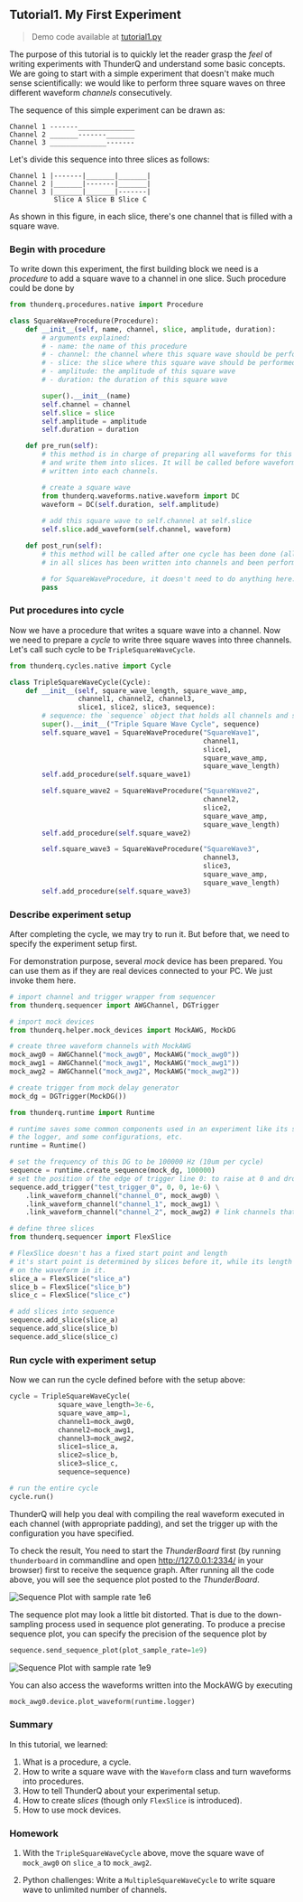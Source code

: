 ## Tutorial1. My First Experiment

> Demo code available at [tutorial1.py](tutorial1.py)

The purpose of this tutorial is to quickly let the reader grasp the _feel_ of
writing experiments with ThunderQ and understand some basic concepts.
We are going to start with a simple experiment that doesn't make much sense 
scientifically: we would like to perform three square waves on three different 
waveform _channels_ consecutively.

The sequence of this simple experiment can be drawn as:
```
Channel 1 -------______________
Channel 2 _______-------_______
Channel 3 ______________-------
```

Let's divide this sequence into three slices as follows:
```
Channel 1 |-------|_______|_______|
Channel 2 |_______|-------|_______|
Channel 3 |_______|_______|-------|
           Slice A Slice B Slice C
```

As shown in this figure, in each slice, there's one channel that is filled
with a square wave.

### Begin with procedure

To write down this experiment, the first building block we need is a _procedure_
to add a square wave to a channel in one slice. Such procedure could be done by

```python
from thunderq.procedures.native import Procedure

class SquareWaveProcedure(Procedure):
    def __init__(self, name, channel, slice, amplitude, duration):
        # arguments explained:
        # - name: the name of this procedure
        # - channel: the channel where this square wave should be performed
        # - slice: the slice where this square wave should be performed
        # - amplitude: the amplitude of this square wave
        # - duration: the duration of this square wave

        super().__init__(name)
        self.channel = channel
        self.slice = slice
        self.amplitude = amplitude
        self.duration = duration

    def pre_run(self):
        # this method is in charge of preparing all waveforms for this procedure,
        # and write them into slices. It will be called before waveforms are
        # written into each channels.

        # create a square wave
        from thunderq.waveforms.native.waveform import DC
        waveform = DC(self.duration, self.amplitude)
        
        # add this square wave to self.channel at self.slice
        self.slice.add_waveform(self.channel, waveform)

    def post_run(self):
        # this method will be called after one cycle has been done (all waveform
        # in all slices has been written into channels and been performed)

        # for SquareWaveProcedure, it doesn't need to do anything here.
        pass
```

### Put procedures into cycle

Now we have a procedure that writes a square wave into a channel. Now we need to 
prepare a _cycle_ to write three square waves into three channels. Let's call
such cycle to be `TripleSquareWaveCycle`.

```python
from thunderq.cycles.native import Cycle

class TripleSquareWaveCycle(Cycle):
    def __init__(self, square_wave_length, square_wave_amp,
                 channel1, channel2, channel3,
                 slice1, slice2, slice3, sequence):
        # sequence: the `sequence` object that holds all channels and slices
        super().__init__("Triple Square Wave Cycle", sequence)
        self.square_wave1 = SquareWaveProcedure("SquareWave1", 
                                                channel1,
                                                slice1,
                                                square_wave_amp, 
                                                square_wave_length)
        self.add_procedure(self.square_wave1)

        self.square_wave2 = SquareWaveProcedure("SquareWave2", 
                                                channel2,
                                                slice2,
                                                square_wave_amp, 
                                                square_wave_length)
        self.add_procedure(self.square_wave2)

        self.square_wave3 = SquareWaveProcedure("SquareWave3", 
                                                channel3,
                                                slice3,
                                                square_wave_amp, 
                                                square_wave_length)
        self.add_procedure(self.square_wave3)
```

### Describe experiment setup

After completing the cycle, we may try to run it. But before that, we need to
specify the experiment setup first.

For demonstration purpose, several _mock_ device has been prepared. You can use
them as if they are real devices connected to your PC. We just invoke them here.

```python
# import channel and trigger wrapper from sequencer
from thunderq.sequencer import AWGChannel, DGTrigger

# import mock devices
from thunderq.helper.mock_devices import MockAWG, MockDG

# create three waveform channels with MockAWG
mock_awg0 = AWGChannel("mock_awg0", MockAWG("mock_awg0"))
mock_awg1 = AWGChannel("mock_awg1", MockAWG("mock_awg1"))
mock_awg2 = AWGChannel("mock_awg2", MockAWG("mock_awg2"))

# create trigger from mock delay generator
mock_dg = DGTrigger(MockDG())

from thunderq.runtime import Runtime

# runtime saves some common components used in an experiment like its sequence,
# the logger, and some configurations, etc.
runtime = Runtime()

# set the frequency of this DG to be 100000 Hz (10um per cycle)
sequence = runtime.create_sequence(mock_dg, 100000)
# set the position of the edge of trigger line 0: to raise at 0 and drop after 1um
sequence.add_trigger("test_trigger_0", 0, 0, 1e-6) \
    .link_waveform_channel("channel_0", mock_awg0) \
    .link_waveform_channel("channel_1", mock_awg1) \
    .link_waveform_channel("channel_2", mock_awg2) # link channels that are triggered by this edge

# define three slices
from thunderq.sequencer import FlexSlice

# FlexSlice doesn't has a fixed start point and length
# it's start point is determined by slices before it, while its length depends
# on the waveform in it.
slice_a = FlexSlice("slice_a")
slice_b = FlexSlice("slice_b")
slice_c = FlexSlice("slice_c")

# add slices into sequence
sequence.add_slice(slice_a)
sequence.add_slice(slice_b)
sequence.add_slice(slice_c)
```

### Run cycle with experiment setup

Now we can run the cycle defined before with the setup above:
```python
cycle = TripleSquareWaveCycle(
            square_wave_length=3e-6, 
            square_wave_amp=1,
            channel1=mock_awg0, 
            channel2=mock_awg1, 
            channel3=mock_awg2, 
            slice1=slice_a,
            slice2=slice_b,
            slice3=slice_c,
            sequence=sequence)

# run the entire cycle
cycle.run()
```

ThunderQ will help you deal with compiling the real waveform executed in each 
channel (with appropriate padding), and set the trigger up with the
configuration you have specified.

To check the result, You need to start the _ThunderBoard_ first (by running 
`thunderboard` in commandline and open http://127.0.0.1:2334/ in your browser)
first to receive the sequence graph.
After running all the code above, you will see the sequence plot posted to
the _ThunderBoard_.

![Sequence Plot with sample rate 1e6](images/sequence_example1.png)

The sequence plot may look a little bit distorted. That is due to the 
down-sampling process used in sequence plot generating. To produce a precise 
sequence plot, you can specify the precision of the sequence plot by
```python
sequence.send_sequence_plot(plot_sample_rate=1e9)
```

![Sequence Plot with sample rate 1e9](images/sequence_example2.png)

You can also access the waveforms written into the MockAWG by executing
```python
mock_awg0.device.plot_waveform(runtime.logger)
```

### Summary

In this tutorial, we learned:
1. What is a procedure, a cycle.
2. How to write a square wave with the `Waveform` class and turn waveforms into
procedures.
3. How to tell ThunderQ about your experimental setup.
4. How to create _slices_ (though only `FlexSlice` is introduced).
4. How to use mock devices.

### Homework

1. With the `TripleSquareWaveCycle` above, move the square wave of `mock_awg0` 
on `slice_a` to `mock_awg2`.

2. Python challenges: Write a `MultipleSquareWaveCycle` to write square wave to
unlimited number of channels.

